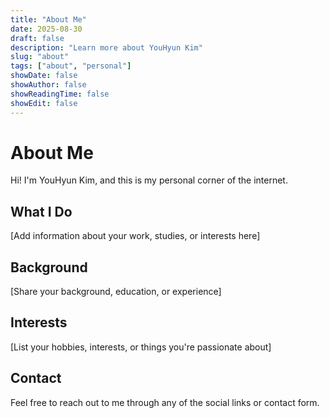 ```yaml
---
title: "About Me"
date: 2025-08-30
draft: false
description: "Learn more about YouHyun Kim"
slug: "about"
tags: ["about", "personal"]
showDate: false
showAuthor: false
showReadingTime: false
showEdit: false
---
```


# About Me

Hi! I'm YouHyun Kim, and this is my personal corner of the internet.

## What I Do

[Add information about your work, studies, or interests here]

## Background

[Share your background, education, or experience]

## Interests

[List your hobbies, interests, or things you're passionate about]

## Contact

Feel free to reach out to me through any of the social links or contact form.
